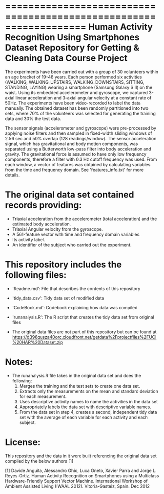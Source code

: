 ==================================================================
Human Activity Recognition Using Smartphones Dataset
Repository for Getting & Cleaning Data Course Project
==================================================================

The experiments have been carried out with a group of 30 volunteers within an age bracket of 19-48 years. Each person performed six activities (WALKING, WALKING_UPSTAIRS, WALKING_DOWNSTAIRS, SITTING, STANDING, LAYING) wearing a smartphone (Samsung Galaxy S II) on the waist. Using its embedded accelerometer and gyroscope, we captured 3-axial linear acceleration and 3-axial angular velocity at a constant rate of 50Hz. The experiments have been video-recorded to label the data manually. The obtained dataset has been randomly partitioned into two sets, where 70% of the volunteers was selected for generating the training data and 30% the test data. 

The sensor signals (accelerometer and gyroscope) were pre-processed by applying noise filters and then sampled in fixed-width sliding windows of 2.56 sec and 50% overlap (128 readings/window). The sensor acceleration signal, which has gravitational and body motion components, was separated using a Butterworth low-pass filter into body acceleration and gravity. The gravitational force is assumed to have only low frequency components, therefore a filter with 0.3 Hz cutoff frequency was used. From each window, a vector of features was obtained by calculating variables from the time and frequency domain. See 'features_info.txt' for more details. 

The original data set contained records providing:
======================================

- Triaxial acceleration from the accelerometer (total acceleration) and the estimated body acceleration.
- Triaxial Angular velocity from the gyroscope. 
- A 561-feature vector with time and frequency domain variables. 
- Its activity label. 
- An identifier of the subject who carried out the experiment.

This repository includes the following files:
=========================================

- 'Readme.md': File that describes the contents of this repository

- 'tidy_data.csv': Tidy data set of modified data

- 'CodeBook.md': Codebook explaining how data was compiled

- 'runanalysis.R': The R script that creates the tidy data set from original files

- The original data files are not part of this repository but can be found at https://d396qusza40orc.cloudfront.net/getdata%2Fprojectfiles%2FUCI%20HAR%20Dataset.zip

Notes: 
======
- The runanalysis.R file takes in the original data set and does the following:
    1. Merges the training and the test sets to create one data set.
    2. Extracts only the measurements on the mean and standard deviation for each       measurement.
    3. Uses descriptive activity names to name the activities in the data set
    4. Appropriately labels the data set with descriptive variable names.
    5. From the data set in step 4, creates a second, independent tidy data set with     the average of each variable for each activity and each subject.

License:
========
This repository and the data in it were built referencing the original data set compiled by the below authors [1] 

[1] Davide Anguita, Alessandro Ghio, Luca Oneto, Xavier Parra and Jorge L. Reyes-Ortiz. Human Activity Recognition on Smartphones using a Multiclass Hardware-Friendly Support Vector Machine. International Workshop of Ambient Assisted Living (IWAAL 2012). Vitoria-Gasteiz, Spain. Dec 2012
